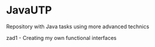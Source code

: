 # JavaUTP
Repository with Java tasks using more advanced technics

zad1 - Creating my own functional interfaces
